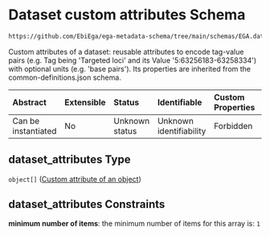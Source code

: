 # Dataset custom attributes Schema

```txt
https://github.com/EbiEga/ega-metadata-schema/tree/main/schemas/EGA.dataset.json#/properties/dataset_attributes
```

Custom attributes of a dataset: reusable attributes to encode tag-value pairs (e.g. Tag being 'Targeted loci' and its Value '5:63256183-63258334') with optional units (e.g. 'base pairs'). Its properties are inherited from the common-definitions.json schema.

| Abstract            | Extensible | Status         | Identifiable            | Custom Properties | Additional Properties | Access Restrictions | Defined In                                                                     |
| :------------------ | :--------- | :------------- | :---------------------- | :---------------- | :-------------------- | :------------------ | :----------------------------------------------------------------------------- |
| Can be instantiated | No         | Unknown status | Unknown identifiability | Forbidden         | Forbidden             | none                | [EGA.dataset.json\*](../../../schemas/EGA.dataset.json "open original schema") |

## dataset\_attributes Type

`object[]` ([Custom attribute of an object](ega-12-definitions-custom-attribute-of-an-object.md))

## dataset\_attributes Constraints

**minimum number of items**: the minimum number of items for this array is: `1`
